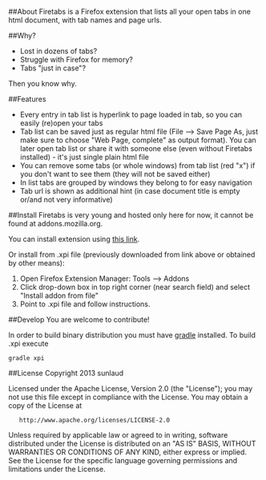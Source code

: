 ##About
Firetabs is a Firefox extension that lists all your open tabs in one html document, with tab names and page urls.


##Why?
* Lost in dozens of tabs?
* Struggle with Firefox for memory?
* Tabs "just in case"?

Then you know why.

##Features
* Every entry in tab list is hyperlink to page loaded in tab, so you can easily (re)open your tabs
* Tab list can be saved just as regular html file (File --> Save Page As, just make sure to choose "Web Page, complete" as output format). You can later open tab list or share it with someone else (even without Firetabs installed) - it's just single plain html file
* You can remove some tabs (or whole windows) from tab list (red "x") if you don't want to see them (they will not be saved either)
* In list tabs are grouped by windows they belong to for easy navigation
* Tab url is shown as additional hint (in case document title is empty or/and not very informative)

##Install
Firetabs is very young and hosted only here for now, it cannot be found at addons.mozilla.org.


You can install extension using <a type="application/x-xpinstall" href="https://github.com/sunlaud/Firetabs/raw/dist/firetabs-0.3.xpi">this link</a>.

Or install from .xpi file (previously downloaded from link above or obtained by other means):

1. Open Firefox Extension Manager: Tools --> Addons
2. Click drop-down box in top right corner (near search field) and select "Install addon from file"
3. Point to .xpi file and follow instructions.


##Develop
You are welcome to contribute!

In order to build binary distribution you must have <a href="http://www.gradle.org">gradle</a> installed.
To build .xpi execute

    gradle xpi


##License
   Copyright 2013 sunlaud

   Licensed under the Apache License, Version 2.0 (the "License");
   you may not use this file except in compliance with the License.
   You may obtain a copy of the License at

       http://www.apache.org/licenses/LICENSE-2.0

   Unless required by applicable law or agreed to in writing, software
   distributed under the License is distributed on an "AS IS" BASIS,
   WITHOUT WARRANTIES OR CONDITIONS OF ANY KIND, either express or implied.
   See the License for the specific language governing permissions and
   limitations under the License.
